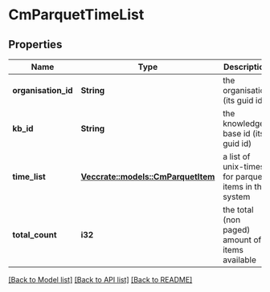 # CmParquetTimeList

## Properties

Name | Type | Description | Notes
------------ | ------------- | ------------- | -------------
**organisation_id** | **String** | the organisation (its guid id) | 
**kb_id** | **String** | the knowledge-base id (its guid id) | 
**time_list** | [**Vec<crate::models::CmParquetItem>**](CMParquetItem.md) | a list of unix-times for parquet items in the system | 
**total_count** | **i32** | the total (non paged) amount of items available | 

[[Back to Model list]](../README.md#documentation-for-models) [[Back to API list]](../README.md#documentation-for-api-endpoints) [[Back to README]](../README.md)


